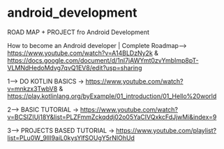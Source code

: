 # android_development
ROAD MAP + PROJECT fro Android Development

How to become an Android developer | Complete Roadmap-->  https://www.youtube.com/watch?v=A14BLDzNy2k & https://docs.google.com/document/d/1nl7jAWYmt0zvYmbImp8pT-VLMNdHedoMdvg7qvQ1EV8/edit?usp=sharing
    
1--> DO KOTLIN BASICS ->  https://www.youtube.com/watch?v=mnkzx3TwbV8 & https://play.kotlinlang.org/byExample/01_introduction/01_Hello%20world


2--> BASIC TUTORIAL -> https://www.youtube.com/watch?v=BCSlZIUj18Y&list=PLZFmmZckqddj02o05YaCIVQxkcFdJjwMi&index=9


3--> PROJECTS BASED TUTORIAL -> https://www.youtube.com/playlist?list=PLu0W_9lII9aiL0kysYlfSOUgY5rNlOhUd
